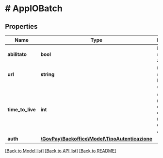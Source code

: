 # # AppIOBatch

## Properties

Name | Type | Description | Notes
------------ | ------------- | ------------- | -------------
**abilitato** | **bool** | Indica lo stato di abilitazione |
**url** | **string** | URL del servizio di IO | [optional]
**time_to_live** | **int** | Valore in secondi del retry per la consegna dei messaggi da parte di Agid. | [optional]
**auth** | [**\GovPay\Backoffice\Model\TipoAutenticazione**](TipoAutenticazione.md) |  | [optional]

[[Back to Model list]](../../README.md#models) [[Back to API list]](../../README.md#endpoints) [[Back to README]](../../README.md)
